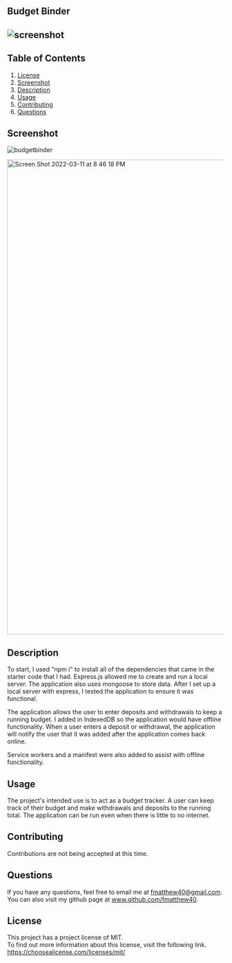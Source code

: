 ## Budget Binder

 ## ![screenshot](https://img.shields.io/badge/License-MIT-blue.svg)

  ## Table of Contents
  1.  [License](#license)
  2.  [Screenshot](#Screenshot)
  3.  [Description](#description)
  4.  [Usage](#usage)
  5.  [Contributing](#contributing)
  6.  [Questions](#questions)

 ## Screenshot
  ![budgetbinder](https://user-images.githubusercontent.com/93060262/158001683-45639e6e-c9e4-4e76-aba8-d0e69d4e7a44.png)

  <img width="1100" alt="Screen Shot 2022-03-11 at 8 46 18 PM" src="https://user-images.githubusercontent.com/93060262/158002586-4c1c31d1-527b-44b2-874f-a70ad87569a1.png">

 ## Description
 To start, I used "npm i" to install all of the dependencies that came in the starter code that I had.  Express.js allowed me to create and run a local server. The application also uses mongoose to store data.
 After I set up a local server with express, I tested the application to ensure it was functional.  

 The application allows the user to enter deposits and withdrawals to keep a running budget.  I added in IndexedDB so the application would have offline functionality.  When a user enters a deposit or withdrawal, the application will notify the user that it was added after the application comes back online.  

 Service workers and a manifest were also added to assist with offline functionality.  

 ## Usage 
 The project's intended use is to act as a budget tracker.  A user can keep track of their budget and make withdrawals and deposits to the running total.  The application can be run even when there is little to no internet.  

 ## Contributing 
 Contributions are not being accepted at this time.

 ## Questions
 If you have any questions, feel free to email me at fmatthew40@gmail.com. 
 You can also visit my github page at www.github.com/fmatthew40.

 ## License 
 This project has a project license of MIT.  
 To find out more information about this license, visit the following link.
 https://choosealicense.com/licenses/mit/